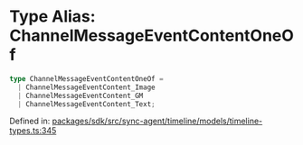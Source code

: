 # Type Alias: ChannelMessageEventContentOneOf

```ts
type ChannelMessageEventContentOneOf = 
  | ChannelMessageEventContent_Image
  | ChannelMessageEventContent_GM
  | ChannelMessageEventContent_Text;
```

Defined in: [packages/sdk/src/sync-agent/timeline/models/timeline-types.ts:345](https://github.com/towns-protocol/towns/blob/0db1fd0ac7258e8db8cedfb6183e8eade8284fa1/packages/sdk/src/sync-agent/timeline/models/timeline-types.ts#L345)
